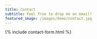 ```yaml
---
title: Contact
subtitle: Feel free to drop me an email!
featured_image: /images/demo/contact.jpg
---
```


{% include contact-form.html %}